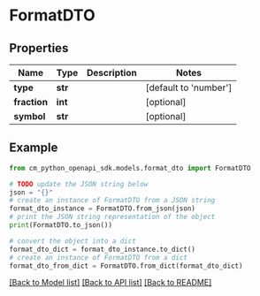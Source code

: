 # FormatDTO


## Properties

Name | Type | Description | Notes
------------ | ------------- | ------------- | -------------
**type** | **str** |  | [default to 'number']
**fraction** | **int** |  | [optional] 
**symbol** | **str** |  | [optional] 

## Example

```python
from cm_python_openapi_sdk.models.format_dto import FormatDTO

# TODO update the JSON string below
json = "{}"
# create an instance of FormatDTO from a JSON string
format_dto_instance = FormatDTO.from_json(json)
# print the JSON string representation of the object
print(FormatDTO.to_json())

# convert the object into a dict
format_dto_dict = format_dto_instance.to_dict()
# create an instance of FormatDTO from a dict
format_dto_from_dict = FormatDTO.from_dict(format_dto_dict)
```
[[Back to Model list]](../README.md#documentation-for-models) [[Back to API list]](../README.md#documentation-for-api-endpoints) [[Back to README]](../README.md)



